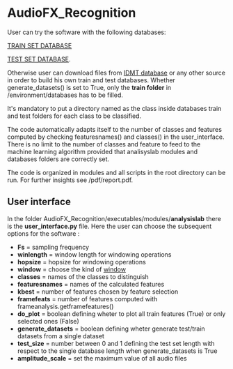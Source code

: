 # AudioFX_Recognition

User can try the software with the following databases:

[TRAIN SET DATABASE](https://drive.google.com/open?id=1O-mknCcecjtjRaeVAByxE91e5WFRzXLq)

[TEST SET DATABASE](https://drive.google.com/open?id=1jKyQA0UR4X2FsTq4ugXZaM8vCet6dPoG).

Otherwise user can download files from [IDMT database](https://www.idmt.fraunhofer.de/en/business_units/m2d/smt/audio_effects.html) or any other source in order to build his own train and test databases. Whether generate_datasets() is set to True, only the **train folder** in /environment/databases has to be filled.

It's mandatory to put a directory named as the class inside databases train and test folders for each class to be classified. 

The code automatically adapts itself to the number of classes and features computed by checking featuresnames() and classes() in the user_interface. There is no limit to the number of classes and feature to feed to the machine learning algorithm provided that analisyslab modules and databases folders are correctly set.

The code is organized in modules and all scripts in the root directory can be run. For further insights see /pdf/report.pdf.

## User interface 

In the folder AudioFX_Recognition/executables/modules/**analysislab** there is the **user_interface.py** file.
Here the user can choose the subsequent options for the software :

- **Fs** = sampling frequency
- **winlength** = window length for windowing operations
- **hopsize** = hopsize for windowing operations
- **window** = choose the kind of [window](https://docs.scipy.org/doc/scipy/reference/generated/scipy.signal.get_window.html)
- **classes** = names of the classes to distinguish 
- **featuresnames** = names of the calculated features
- **kbest** = number of features chosen by feature selection
- **framefeats** = number of features computed with frameanalysis.getframefeatures()
- **do_plot**  = boolean defining wheter to plot all train features (True) or only selected ones (False)
- **generate_datasets**  = boolean defining wheter generate test/train datasets from a single dataset
- **test_size**  = number between 0 and 1 defining the test set length with respect to the single database length when generate_datasets is True
- **amplitude_scale** = set the maximum value of all audio files


